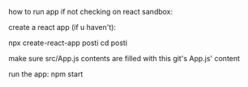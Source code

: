 how to run app
if not checking on react sandbox:

create a react app (if u haven't):


npx create-react-app posti
cd posti

make sure src/App.js contents are filled with this git's App.js' content

run the app:
npm start
